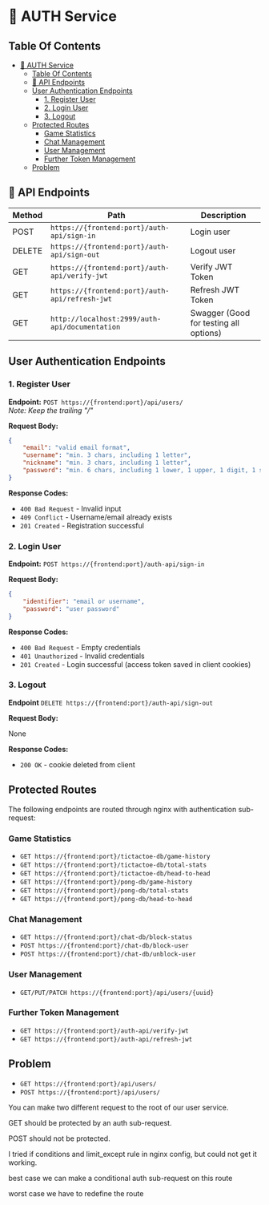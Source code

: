 # 🔐 AUTH Service

## Table Of Contents

- [🔐 AUTH Service](#-auth-service)
  - [Table Of Contents](#table-of-contents)
  - [🔀 API Endpoints](#-api-endpoints)
  - [User Authentication Endpoints](#user-authentication-endpoints)
    - [1. Register User](#1-register-user)
    - [2. Login User](#2-login-user)
    - [3. Logout](#3-logout)
  - [Protected Routes](#protected-routes)
    - [Game Statistics](#game-statistics)
    - [Chat Management](#chat-management)
    - [User Management](#user-management)
    - [Further Token Management](#further-token-management)
  - [Problem](#problem)

## 🔀 API Endpoints

| Method | Path                                           | Description                            |
| ------ | ---------------------------------------------- | -------------------------------------- |
| POST   | `https://{frontend:port}/auth-api/sign-in`     | Login user                             |
| DELETE | `https://{frontend:port}/auth-api/sign-out`    | Logout user                            |
| GET    | `https://{frontend:port}/auth-api/verify-jwt`   | Verify JWT Token                       |
| GET    | `https://{frontend:port}/auth-api/refresh-jwt` | Refresh JWT Token                      |
| GET    | `http://localhost:2999/auth-api/documentation` | Swagger (Good for testing all options) |

## User Authentication Endpoints

### 1. Register User

**Endpoint:** `POST https://{frontend:port}/api/users/`  
*Note: Keep the trailing "/"*

**Request Body:**

```json
{
    "email": "valid email format",
    "username": "min. 3 chars, including 1 letter",
    "nickname": "min. 3 chars, including 1 letter",
    "password": "min. 6 chars, including 1 lower, 1 upper, 1 digit, 1 symbol"
}
```

**Response Codes:**

- `400 Bad Request` - Invalid input
- `409 Conflict` - Username/email already exists
- `201 Created` - Registration successful

### 2. Login User

**Endpoint:** `POST https://{frontend:port}/auth-api/sign-in`

**Request Body:**

```json
{
    "identifier": "email or username",
    "password": "user password"
}
```

**Response Codes:**

- `400 Bad Request` - Empty credentials
- `401 Unauthorized` - Invalid credentials
- `201 Created` - Login successful (access token saved in client cookies)

### 3. Logout

**Endpoint** `DELETE https://{frontend:port}/auth-api/sign-out`

**Request Body:**

None

**Response Codes:**

- `200 OK` - cookie deleted from client

## Protected Routes

The following endpoints are routed through nginx with authentication sub-request:

### Game Statistics

- `GET https://{frontend:port}/tictactoe-db/game-history`
- `GET https://{frontend:port}/tictactoe-db/total-stats`
- `GET https://{frontend:port}/tictactoe-db/head-to-head`
- `GET https://{frontend:port}/pong-db/game-history`
- `GET https://{frontend:port}/pong-db/total-stats`
- `GET https://{frontend:port}/pong-db/head-to-head`

### Chat Management

- `GET https://{frontend:port}/chat-db/block-status`
- `POST https://{frontend:port}/chat-db/block-user`
- `POST https://{frontend:port}/chat-db/unblock-user`

### User Management

- `GET/PUT/PATCH https://{frontend:port}/api/users/{uuid}`

### Further Token Management

- `GET https://{frontend:port}/auth-api/verify-jwt`
- `GET https://{frontend:port}/auth-api/refresh-jwt`

## Problem

- `GET https://{frontend:port}/api/users/`
- `POST https://{frontend:port}/api/users/`

You can make two different request to the root of our user service.

GET should be protected by an auth sub-request.

POST should not be protected.

I tried if conditions and limit_except rule in nginx config, but could not get it working.

best case we can make a conditional auth sub-request on this route

worst case we have to redefine the route
